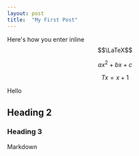 ```yaml
---
layout: post
title:  "My First Post"
---
```


Here's how you enter inline $$\LaTeX$$

$$ax^2 + bx + c$$

$$Tx = x + 1 $$

Hello

## Heading 2 

### Heading 3 

Markdown